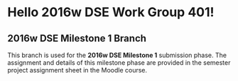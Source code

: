 # Hello 2016w DSE Work Group 401!

## 2016w DSE Milestone 1 Branch

This branch is used for the **2016w DSE Milestone 1** submission phase.
The assignment and details of this milestone phase are provided in the semester project assignment sheet in the Moodle course.
